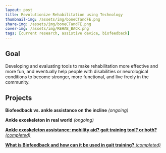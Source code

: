 ```yaml
---
layout: post
title: Revolutionize Rehabilitation using Technology
thumbnail-img: /assets/img/boneCTandFE.png
share-img: /assets/img/boneCTandFE.png
cover-img: /assets/img/REHAB_BACK.png
tags: [current research, assistive device, biofeedback]
---
```


## Goal

Developing and evaluating tools to make rehabilitation more effective and more fun, and eventually help people with disabilities or neurological conditions to become stronger, more functional, and live freely in the community.


## Projects
**Biofeedback vs. ankle assistance on the incline** *(ongoing)*

**Ankle exoskeleton in real world** *(ongoing)*

[**Ankle exoskeleton assistance: mobility aid? gait training tool? or both?** *(completed)*](https://doctorfang.github.io/2022-06-25-Exo/)

[**What is Biofeedback and how can it be used in gait training?** *(completed)*](https://doctorfang.github.io/2022-06-25-BF/)


